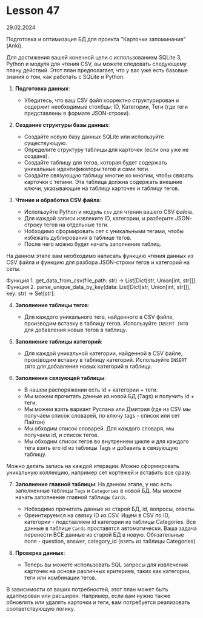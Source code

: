 # Lesson 47
29.02.2024

Подготовка и оптимизация БД для проекта "Карточки запоминания" (Anki).

Для достижения вашей конечной цели с использованием SQLite 3, Python и модуля для чтения CSV, вы можете следовать следующему плану действий. Этот план предполагает, что у вас уже есть базовые знания о том, как работать с SQLite и Python.

1. **Подготовка данных**:
   - Убедитесь, что ваш CSV файл корректно структурирован и содержит необходимые столбцы: ID, Категории, Теги (где теги представлены в формате JSON-строки).

2. **Создание структуры базы данных**:
   - Создайте новую базу данных SQLite или используйте существующую.
   - Определите структуру таблицы для карточек (если она уже не создана).
   - Создайте таблицу для тегов, которая будет содержать уникальные идентификаторы тегов и сами теги.
   - Создайте связующую таблицу многие ко многим, чтобы связать карточки с тегами. Эта таблица должна содержать внешние ключи, указывающие на таблицу карточек и таблицу тегов.

3. **Чтение и обработка CSV файла**:
   - Используйте Python и модуль `csv` для чтения вашего CSV файла.
   - Для каждой записи извлеките ID, категории, и разберите JSON-строку тегов на отдельные теги.
   - Нобходимо сформировать сет с уникальными тегами, чтобы избежать дублирования в таблице тегов.
   - После чего можно будет начать заполнение таблиц.

На данном этапе вам необходимо написать функцию чтения данных из CSV файла и функцию для разбора JSON-строки тегов и категорий на сеты.

Функция 1. get_data_from_csv(file_path: str) -> List[Dict[str, Union[int, str]]]:
Функция 2. parse_unique_data_by_key(data: List[Dict[str, Union[int, str]]], key: str) -> Set[str]:


4. **Заполнение таблицы тегов**:
   - Для каждого уникального тега, найденного в CSV файле, производим вставку в таблицу тегов. Используйте `INSERT INTO` для добавления новых тегов в таблицу.

5. **Заполнение таблицы категорий**:
   - Для каждой уникальной категории, найденной в CSV файле, производим вставку в таблицу категорий. Используйте `INSERT INTO` для добавления новых категорий в таблицу.

6. **Заполнение связующей таблицы**:
   - В нашем распоряжении есть id + категории + теги.
   - Мы можем прочитать данные из новой БД (Tags) и получить id + теги.
   - Мы можем взять вариант Руслана или Дмитрия (где из CSV мы получаем список словарей, по ключу tags - список или сет Пайтон)
   - Мы обходим список словарей. Для каждого словаря, мы получаем id, и список тегов.
   - Мы обходим список тегов во внутреннем цикле и для каждого тега взять его id из таблицы Tags и добавить в связующую таблицу.

Можно делать запись на каждой итерации. Можно сформировать уникальную коллекцию, например сет кортежей и вставить все сразу.

7. **Заполнение главной таблицы**:
На данном этапе, у нас есть заполненные таблицы `Tags` и `Categories` в новой БД.
Мы можем начать заполнение главной таблицы `Cards`.

   - Нобходимо прочитать данные из старой БД, id, вопросы, ответы.
   - Ореинтируемся на связку ID из CSV. Ищем в CSV по ID, категории - подставляем id категории из таблицы Categories.
Все данные в таблице `Cards` проставятся автоматически. Ваша задача перенести ВСЕ данные из старой БД в новую.
Обязательные поля - question, answer, category_id (взять из таблицы Categories)

8. **Проверка данных**:
   - Теперь вы можете использовать SQL запросы для извлечения карточек на основе различных критериев, таких как категории, теги или комбинации тегов.

В зависимости от ваших потребностей, этот план может быть адаптирован или расширен. Например, если вам нужно также обновлять или удалять карточки и теги, вам потребуется реализовать соответствующую логику.